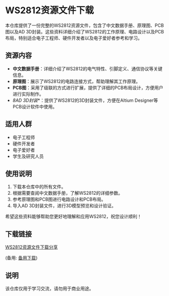 # WS2812资源文件下载

本仓库提供了一份完整的WS2812资源文件，包含了中文数据手册、原理图、PCB图以及AD 3D封装。这些资料详细介绍了WS2812的工作原理、电路设计以及PCB布局，特别适合电子工程师、硬件开发者以及电子爱好者参考和学习。

## 资源内容

- **中文数据手册**：详细介绍了WS2812的电气特性、引脚定义、通信协议等关键信息。
- **原理图**：展示了WS2812的电路连接方式，帮助理解其工作原理。
- **PCB图**：采用了级联的方式进行扩展，提供了详细的PCB布局设计，方便用户进行实际制作。
- *8AD 3D封装**：提供了WS2812的3D封装文件，方便在Altium Designer等PCB设计软件中使用。

## 适用人群

- 电子工程师
- 硬件开发者
- 电子爱好者
- 学生及研究人员

## 使用说明

1. 下载本仓库中的所有文件。
2. 根据需要查阅中文数据手册，了解WS2812的详细参数。
3. 参考原理图和PCB图进行电路设计和PCB布局。
4. 导入AD 3D封装文件，进行3D模型预览和设计验证。

希望这些资料能够帮助您更好地理解和应用WS2812，祝您设计顺利！

## 下载链接
[WS2812资源文件下载分享](https://pan.quark.cn/s/efbe5a079f68) 

(备用: [备用下载](https://pan.baidu.com/s/1PYo_wOBmR-BUlF-mdCvORg?pwd=1234))

## 说明

该仓库仅用于学习交流，请勿用于商业用途。
